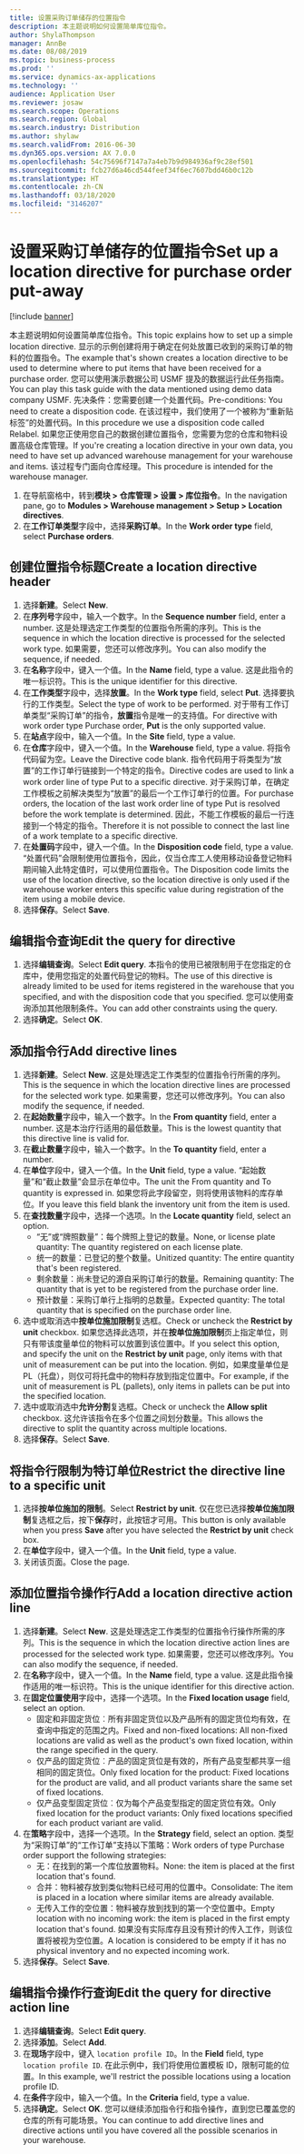 ```yaml
---
title: 设置采购订单储存的位置指令
description: 本主题说明如何设置简单库位指令。
author: ShylaThompson
manager: AnnBe
ms.date: 08/08/2019
ms.topic: business-process
ms.prod: ''
ms.service: dynamics-ax-applications
ms.technology: ''
audience: Application User
ms.reviewer: josaw
ms.search.scope: Operations
ms.search.region: Global
ms.search.industry: Distribution
ms.author: shylaw
ms.search.validFrom: 2016-06-30
ms.dyn365.ops.version: AX 7.0.0
ms.openlocfilehash: 54c75696f7147a7a4eb7b9d984936af9c28ef501
ms.sourcegitcommit: fcb27d6a46cd544feef34f6ec7607bdd46b0c12b
ms.translationtype: HT
ms.contentlocale: zh-CN
ms.lasthandoff: 03/18/2020
ms.locfileid: "3146207"
---
```

# <a name="set-up-a-location-directive-for-purchase-order-put-away"></a><span data-ttu-id="532c7-103">设置采购订单储存的位置指令</span><span class="sxs-lookup"><span data-stu-id="532c7-103">Set up a location directive for purchase order put-away</span></span>

[!include [banner](../../includes/banner.md)]

<span data-ttu-id="532c7-104">本主题说明如何设置简单库位指令。</span><span class="sxs-lookup"><span data-stu-id="532c7-104">This topic explains how to set up a simple location directive.</span></span> <span data-ttu-id="532c7-105">显示的示例创建将用于确定在何处放置已收到的采购订单的物料的位置指令。</span><span class="sxs-lookup"><span data-stu-id="532c7-105">The example that's shown creates a location directive to be used to determine where to put items that have been received for a purchase order.</span></span> <span data-ttu-id="532c7-106">您可以使用演示数据公司 USMF 提及的数据运行此任务指南。</span><span class="sxs-lookup"><span data-stu-id="532c7-106">You can play this task guide with the data mentioned using demo data company USMF.</span></span> <span data-ttu-id="532c7-107">先决条件：您需要创建一个处置代码。</span><span class="sxs-lookup"><span data-stu-id="532c7-107">Pre-conditions: You need to create a disposition code.</span></span> <span data-ttu-id="532c7-108">在该过程中，我们使用了一个被称为“重新贴标签”的处置代码。</span><span class="sxs-lookup"><span data-stu-id="532c7-108">In this procedure we use a disposition code called Relabel.</span></span> <span data-ttu-id="532c7-109">如果您正使用您自己的数据创建位置指令，您需要为您的仓库和物料设置高级仓库管理。</span><span class="sxs-lookup"><span data-stu-id="532c7-109">If you're creating a location directive in your own data, you need to have set up advanced warehouse management for your warehouse and items.</span></span> <span data-ttu-id="532c7-110">该过程专门面向仓库经理。</span><span class="sxs-lookup"><span data-stu-id="532c7-110">This procedure is intended for the warehouse manager.</span></span>

1. <span data-ttu-id="532c7-111">在导航窗格中，转到**模块 > 仓库管理 > 设置 > 库位指令**。</span><span class="sxs-lookup"><span data-stu-id="532c7-111">In the navigation pane, go to **Modules > Warehouse management > Setup > Location directives**.</span></span>
2. <span data-ttu-id="532c7-112">在**工作订单类型**字段中，选择**采购订单**。</span><span class="sxs-lookup"><span data-stu-id="532c7-112">In the **Work order type** field, select **Purchase orders**.</span></span>

## <a name="create-a-location-directive-header"></a><span data-ttu-id="532c7-113">创建位置指令标题</span><span class="sxs-lookup"><span data-stu-id="532c7-113">Create a location directive header</span></span>
1. <span data-ttu-id="532c7-114">选择**新建**。</span><span class="sxs-lookup"><span data-stu-id="532c7-114">Select **New**.</span></span>
2. <span data-ttu-id="532c7-115">在**序列号**字段中，输入一个数字。</span><span class="sxs-lookup"><span data-stu-id="532c7-115">In the **Sequence number** field, enter a number.</span></span> <span data-ttu-id="532c7-116">这是处理选定工作类型的位置指令所需的序列。</span><span class="sxs-lookup"><span data-stu-id="532c7-116">This is the sequence in which the location directive is processed for the selected work type.</span></span> <span data-ttu-id="532c7-117">如果需要，您还可以修改序列。</span><span class="sxs-lookup"><span data-stu-id="532c7-117">You can also modify the sequence, if needed.</span></span>  
3. <span data-ttu-id="532c7-118">在**名称**字段中，键入一个值。</span><span class="sxs-lookup"><span data-stu-id="532c7-118">In the **Name** field, type a value.</span></span> <span data-ttu-id="532c7-119">这是此指令的唯一标识符。</span><span class="sxs-lookup"><span data-stu-id="532c7-119">This is the unique identifier for this directive.</span></span>  
4. <span data-ttu-id="532c7-120">在**工作类型**字段中，选择**放置**。</span><span class="sxs-lookup"><span data-stu-id="532c7-120">In the **Work type** field, select **Put**.</span></span> <span data-ttu-id="532c7-121">选择要执行的工作类型。</span><span class="sxs-lookup"><span data-stu-id="532c7-121">Select the type of work to be performed.</span></span> <span data-ttu-id="532c7-122">对于带有工作订单类型“采购订单”的指令，**放置**指令是唯一的支持值。</span><span class="sxs-lookup"><span data-stu-id="532c7-122">For directive with work order type Purchase order, **Put** is the only supported value.</span></span>  
5. <span data-ttu-id="532c7-123">在**站点**字段中，输入一个值。</span><span class="sxs-lookup"><span data-stu-id="532c7-123">In the **Site** field, type a value.</span></span>
6. <span data-ttu-id="532c7-124">在**仓库**字段中，键入一个值。</span><span class="sxs-lookup"><span data-stu-id="532c7-124">In the **Warehouse** field, type a value.</span></span> <span data-ttu-id="532c7-125">将指令代码留为空。</span><span class="sxs-lookup"><span data-stu-id="532c7-125">Leave the Directive code blank.</span></span>  <span data-ttu-id="532c7-126">指令代码用于将类型为“放置”的工作订单行链接到一个特定的指令。</span><span class="sxs-lookup"><span data-stu-id="532c7-126">Directive codes are used to link a work order line of type Put to a specific directive.</span></span> <span data-ttu-id="532c7-127">对于采购订单，在确定工作模板之前解决类型为“放置”的最后一个工作订单行的位置。</span><span class="sxs-lookup"><span data-stu-id="532c7-127">For purchase orders, the location of the last work order line of type Put is resolved before the work template is determined.</span></span> <span data-ttu-id="532c7-128">因此，不能工作模板的最后一行连接到一个特定的指令。</span><span class="sxs-lookup"><span data-stu-id="532c7-128">Therefore it is not possible to connect the last line of a work template to a specific directive.</span></span>   
7. <span data-ttu-id="532c7-129">在**处置码**字段中，键入一个值。</span><span class="sxs-lookup"><span data-stu-id="532c7-129">In the **Disposition code** field, type a value.</span></span> <span data-ttu-id="532c7-130">“处置代码”会限制使用位置指令，因此，仅当仓库工人使用移动设备登记物料期间输入此特定值时，可以使用位置指令。</span><span class="sxs-lookup"><span data-stu-id="532c7-130">The Disposition code limits the use of the location directive, so the location directive is only used if the warehouse worker enters this specific value during registration of the item using a mobile device.</span></span>  
8. <span data-ttu-id="532c7-131">选择**保存**。</span><span class="sxs-lookup"><span data-stu-id="532c7-131">Select **Save**.</span></span>

## <a name="edit-the-query-for-directive"></a><span data-ttu-id="532c7-132">编辑指令查询</span><span class="sxs-lookup"><span data-stu-id="532c7-132">Edit the query for directive</span></span>
1. <span data-ttu-id="532c7-133">选择**编辑查询**。</span><span class="sxs-lookup"><span data-stu-id="532c7-133">Select **Edit query**.</span></span> <span data-ttu-id="532c7-134">本指令的使用已被限制用于在您指定的仓库中，使用您指定的处置代码登记的物料。</span><span class="sxs-lookup"><span data-stu-id="532c7-134">The use of this directive is already limited to be used for items registered in the warehouse that you specified, and with the disposition code that you specified.</span></span> <span data-ttu-id="532c7-135">您可以使用查询添加其他限制条件。</span><span class="sxs-lookup"><span data-stu-id="532c7-135">You can add other constraints using the query.</span></span>  
2. <span data-ttu-id="532c7-136">选择**确定**。</span><span class="sxs-lookup"><span data-stu-id="532c7-136">Select **OK**.</span></span>

## <a name="add-directive-lines"></a><span data-ttu-id="532c7-137">添加指令行</span><span class="sxs-lookup"><span data-stu-id="532c7-137">Add directive lines</span></span>
1. <span data-ttu-id="532c7-138">选择**新建**。</span><span class="sxs-lookup"><span data-stu-id="532c7-138">Select **New**.</span></span> <span data-ttu-id="532c7-139">这是处理选定工作类型的位置指令行所需的序列。</span><span class="sxs-lookup"><span data-stu-id="532c7-139">This is the sequence in which the location directive lines are processed for the selected work type.</span></span> <span data-ttu-id="532c7-140">如果需要，您还可以修改序列。</span><span class="sxs-lookup"><span data-stu-id="532c7-140">You can also modify the sequence, if needed.</span></span>  
2. <span data-ttu-id="532c7-141">在**起始数量**字段中，输入一个数字。</span><span class="sxs-lookup"><span data-stu-id="532c7-141">In the **From quantity** field, enter a number.</span></span> <span data-ttu-id="532c7-142">这是本治疗行适用的最低数量。</span><span class="sxs-lookup"><span data-stu-id="532c7-142">This is the lowest quantity that this directive line is valid for.</span></span>  
3. <span data-ttu-id="532c7-143">在**截止数量**字段中，输入一个数字。</span><span class="sxs-lookup"><span data-stu-id="532c7-143">In the **To quantity** field, enter a number.</span></span>
4. <span data-ttu-id="532c7-144">在**单位**字段中，键入一个值。</span><span class="sxs-lookup"><span data-stu-id="532c7-144">In the **Unit** field, type a value.</span></span> <span data-ttu-id="532c7-145">“起始数量”和“截止数量”会显示在单位中。</span><span class="sxs-lookup"><span data-stu-id="532c7-145">The unit the From quantity and To quantity is expressed in.</span></span> <span data-ttu-id="532c7-146">如果您将此字段留空，则将使用该物料的库存单位。</span><span class="sxs-lookup"><span data-stu-id="532c7-146">If you leave this field blank the inventory unit from the item is used.</span></span>  
5. <span data-ttu-id="532c7-147">在**查找数量**字段中，选择一个选项。</span><span class="sxs-lookup"><span data-stu-id="532c7-147">In the **Locate quantity** field, select an option.</span></span>
    - <span data-ttu-id="532c7-148">“无”或“牌照数量”：每个牌照上登记的数量。</span><span class="sxs-lookup"><span data-stu-id="532c7-148">None, or license plate quantity: The quantity registered on each license plate.</span></span>  
    - <span data-ttu-id="532c7-149">统一的数量：已登记的整个数量。</span><span class="sxs-lookup"><span data-stu-id="532c7-149">Unitized quantity: The entire quantity that's been registered.</span></span>  
    - <span data-ttu-id="532c7-150">剩余数量：尚未登记的源自采购订单行的数量。</span><span class="sxs-lookup"><span data-stu-id="532c7-150">Remaining quantity: The quantity that is yet to be registered from the purchase order line.</span></span>  
    - <span data-ttu-id="532c7-151">预计数量：采购订单行上指明的总数量。</span><span class="sxs-lookup"><span data-stu-id="532c7-151">Expected quantity: The total quantity that is specified on the purchase order line.</span></span>  
6. <span data-ttu-id="532c7-152">选中或取消选中**按单位施加限制**复选框。</span><span class="sxs-lookup"><span data-stu-id="532c7-152">Check or uncheck the **Restrict by unit** checkbox.</span></span> <span data-ttu-id="532c7-153">如果您选择此选项，并在**按单位施加限制**页上指定单位，则只有带该度量单位的物料可以放置到该位置中。</span><span class="sxs-lookup"><span data-stu-id="532c7-153">If you select this option, and specify the unit on the **Restrict by unit** page, only items with that unit of measurement can be put into the location.</span></span> <span data-ttu-id="532c7-154">例如，如果度量单位是 PL（托盘），则仅可将托盘中的物料存放到指定位置中。</span><span class="sxs-lookup"><span data-stu-id="532c7-154">For example, if the unit of measurement is PL (pallets), only items in pallets can be put into the specified location.</span></span>  
7. <span data-ttu-id="532c7-155">选中或取消选中**允许分割**复选框。</span><span class="sxs-lookup"><span data-stu-id="532c7-155">Check or uncheck the **Allow split** checkbox.</span></span> <span data-ttu-id="532c7-156">这允许该指令在多个位置之间划分数量。</span><span class="sxs-lookup"><span data-stu-id="532c7-156">This allows the directive to split the quantity across multiple locations.</span></span>  
8. <span data-ttu-id="532c7-157">选择**保存**。</span><span class="sxs-lookup"><span data-stu-id="532c7-157">Select **Save**.</span></span>

## <a name="restrict-the-directive-line-to-a-specific-unit"></a><span data-ttu-id="532c7-158">将指令行限制为特订单位</span><span class="sxs-lookup"><span data-stu-id="532c7-158">Restrict the directive line to a specific unit</span></span>
1. <span data-ttu-id="532c7-159">选择**按单位施加的限制**。</span><span class="sxs-lookup"><span data-stu-id="532c7-159">Select **Restrict by unit**.</span></span> <span data-ttu-id="532c7-160">仅在您已选择**按单位施加限制**复选框之后，按下**保存**时，此按钮才可用。</span><span class="sxs-lookup"><span data-stu-id="532c7-160">This button is only available when you press **Save** after you have selected the **Restrict by unit** check box.</span></span>  
2. <span data-ttu-id="532c7-161">在**单位**字段中，键入一个值。</span><span class="sxs-lookup"><span data-stu-id="532c7-161">In the **Unit** field, type a value.</span></span>
3. <span data-ttu-id="532c7-162">关闭该页面。</span><span class="sxs-lookup"><span data-stu-id="532c7-162">Close the page.</span></span>

## <a name="add-a-location-directive-action-line"></a><span data-ttu-id="532c7-163">添加位置指令操作行</span><span class="sxs-lookup"><span data-stu-id="532c7-163">Add a location directive action line</span></span>
1. <span data-ttu-id="532c7-164">选择**新建**。</span><span class="sxs-lookup"><span data-stu-id="532c7-164">Select **New**.</span></span> <span data-ttu-id="532c7-165">这是处理选定工作类型的位置指令行操作所需的序列。</span><span class="sxs-lookup"><span data-stu-id="532c7-165">This is the sequence in which the location directive action lines are processed for the selected work type.</span></span> <span data-ttu-id="532c7-166">如果需要，您还可以修改序列。</span><span class="sxs-lookup"><span data-stu-id="532c7-166">You can also modify the sequence, if needed.</span></span>  
2. <span data-ttu-id="532c7-167">在**名称**字段中，键入一个值。</span><span class="sxs-lookup"><span data-stu-id="532c7-167">In the **Name** field, type a value.</span></span> <span data-ttu-id="532c7-168">这是此指令操作适用的唯一标识符。</span><span class="sxs-lookup"><span data-stu-id="532c7-168">This is the unique identifier for this directive action.</span></span>  
3. <span data-ttu-id="532c7-169">在**固定位置使用**字段中，选择一个选项。</span><span class="sxs-lookup"><span data-stu-id="532c7-169">In the **Fixed location usage** field, select an option.</span></span>
    - <span data-ttu-id="532c7-170">固定和非固定货位︰所有非固定货位以及产品所有的固定货位均有效，在查询中指定的范围之内。</span><span class="sxs-lookup"><span data-stu-id="532c7-170">Fixed and non-fixed locations: All non-fixed locations are valid as well as the product's own fixed location, within the range specified in the query.</span></span>  
    - <span data-ttu-id="532c7-171">仅产品的固定货位︰产品的固定货位是有效的，所有产品变型都共享一组相同的固定货位。</span><span class="sxs-lookup"><span data-stu-id="532c7-171">Only fixed location for the product: Fixed locations for the product are valid, and all product variants share the same set of fixed locations.</span></span>  
    - <span data-ttu-id="532c7-172">仅产品变型固定货位︰仅为每个产品变型指定的固定货位有效。</span><span class="sxs-lookup"><span data-stu-id="532c7-172">Only fixed location for the product variants: Only fixed locations specified for each product variant are valid.</span></span>  
4. <span data-ttu-id="532c7-173">在**策略**字段中，选择一个选项。</span><span class="sxs-lookup"><span data-stu-id="532c7-173">In the **Strategy** field, select an option.</span></span> <span data-ttu-id="532c7-174">类型为“采购订单”的“工作订单”支持以下策略：</span><span class="sxs-lookup"><span data-stu-id="532c7-174">Work orders of type Purchase order support the following strategies:</span></span> 
    - <span data-ttu-id="532c7-175">无：在找到的第一个库位放置物料。</span><span class="sxs-lookup"><span data-stu-id="532c7-175">None: the item is placed at the first location that's found.</span></span>  
    - <span data-ttu-id="532c7-176">合并：物料被存放到类似物料已经可用的位置中。</span><span class="sxs-lookup"><span data-stu-id="532c7-176">Consolidate: The item is placed in a location where similar items are already available.</span></span>  
    - <span data-ttu-id="532c7-177">无传入工作的空位置：物料被存放到找到的第一个空位置中。</span><span class="sxs-lookup"><span data-stu-id="532c7-177">Empty location with no incoming work: the item is placed in the first empty location that's found.</span></span> <span data-ttu-id="532c7-178">如果没有实际库存且没有预计的传入工作，则该位置将被视为空位置。</span><span class="sxs-lookup"><span data-stu-id="532c7-178">A location is considered to be empty if it has no physical inventory and no expected incoming work.</span></span>  
5. <span data-ttu-id="532c7-179">选择**保存**。</span><span class="sxs-lookup"><span data-stu-id="532c7-179">Select **Save**.</span></span>

## <a name="edit-the-query-for-directive-action-line"></a><span data-ttu-id="532c7-180">编辑指令操作行查询</span><span class="sxs-lookup"><span data-stu-id="532c7-180">Edit the query for directive action line</span></span>
1. <span data-ttu-id="532c7-181">选择**编辑查询**。</span><span class="sxs-lookup"><span data-stu-id="532c7-181">Select **Edit query**.</span></span>
2. <span data-ttu-id="532c7-182">选择**添加**。</span><span class="sxs-lookup"><span data-stu-id="532c7-182">Select **Add**.</span></span>
3. <span data-ttu-id="532c7-183">在**现场**字段中，键入 `location profile ID`。</span><span class="sxs-lookup"><span data-stu-id="532c7-183">In the **Field** field, type `location profile ID`.</span></span> <span data-ttu-id="532c7-184">在此示例中，我们将使用位置模板 ID，限制可能的位置。</span><span class="sxs-lookup"><span data-stu-id="532c7-184">In this example, we'll restrict the possible locations using a location profile ID.</span></span>  
4. <span data-ttu-id="532c7-185">在**条件**字段中，输入一个值。</span><span class="sxs-lookup"><span data-stu-id="532c7-185">In the **Criteria** field, type a value.</span></span>
5. <span data-ttu-id="532c7-186">选择**确定**。</span><span class="sxs-lookup"><span data-stu-id="532c7-186">Select **OK**.</span></span> <span data-ttu-id="532c7-187">您可以继续添加指令行和指令操作，直到您已覆盖您的仓库的所有可能场景。</span><span class="sxs-lookup"><span data-stu-id="532c7-187">You can continue to add directive lines and directive actions until you have covered all the possible scenarios in your warehouse.</span></span>  

